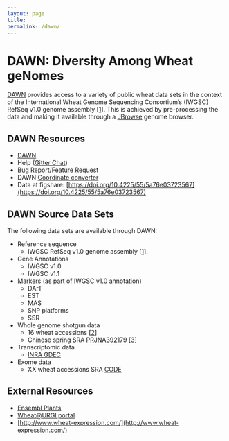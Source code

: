 ```yaml
---
layout: page
title: 
permalink: /dawn/
---
```


# DAWN: Diversity Among Wheat geNomes

[DAWN](http://crobiad.agwine.adelaide.edu.au/dawn/jbrowse/) provides access to a variety of public wheat data sets in the context of the International Wheat Genome Sequencing
Consortium’s (IWGSC) RefSeq v1.0 genome assembly [[1](http://dx.doi.org/10.1126/science.aar7191)]. This is achieved by
pre-processing the data and making it available through a [JBrowse](https://jbrowse.org/) genome browser.

## DAWN Resources

  * [DAWN](http://crobiad.agwine.adelaide.edu.au/dawn/jbrowse/)
  * Help ([Gitter Chat](https://gitter.im/CroBiAd/DAWN))
  * [Bug Report/Feature Request](https://github.com/CroBiAd/DAWN/issues/new)
  * DAWN [Coordinate converter](http://crobiad.agwine.adelaide.edu.au/dawn/jbrowse/coord/)
  * Data at figshare: [https://doi.org/10.4225/55/5a76e03723567](https://doi.org/10.4225/55/5a76e03723567)

## DAWN Source Data Sets

The following data sets are available through DAWN:

  * Reference sequence
    * IWGSC RefSeq v1.0 genome assembly [[1](http://dx.doi.org/10.1126/science.aar7191)].
  * Gene Annotations
    * IWGSC v1.0
    * IWGSC v1.1
  * Markers (as part of IWGSC v1.0 annotation)
    * DArT
    * EST
    * MAS
    * SNP platforms
    * SSR
  * Whole genome shotgun data
    * 16 wheat accessions [[2](https://doi.org/10.1111/j.1467-7652.2012.00717.x)]
    * Chinese spring SRA [PRJNA392179](https://www.ebi.ac.uk/ena/data/view/PRJNA392179) [[3](https://doi.org/10.1093/gigascience/gix097)]
  * Transcriptomic data
    * [INRA GDEC](https://urgi.versailles.inra.fr/files/RNASeqWheat/)
  * Exome data
    * XX wheat accessions SRA [CODE]()

## External Resources

  * [Ensembl Plants](http://plants.ensembl.org/Triticum_aestivum/Info/Index)
  * [Wheat@URGI portal](https://wheat-urgi.versailles.inra.fr/)
  * [http://www.wheat-expression.com/](http://www.wheat-expression.com/)
